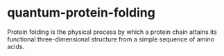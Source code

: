 # quantum-protein-folding
Protein folding is the physical process by which a protein chain attains its functional three-dimensional structure from a simple sequence of amino acids.

